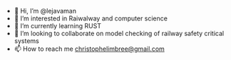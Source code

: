 - 👋 Hi, I’m @lejavaman
- 👀 I’m interested in Raiwalway and computer science
- 🌱 I’m currently learning RUST
- 💞️ I’m looking to collaborate on model checking of railway safety critical systems 
- 📫 How to reach me christophelimbree@gmail.com

<!---
lejavaman/lejavaman is a ✨ special ✨ repository because its `README.md` (this file) appears on your GitHub profile.
You can click the Preview link to take a look at your changes.
--->
